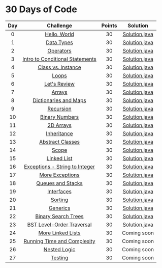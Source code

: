 # 30 Days of Code

| Day |                                                Challenge                                                | Points |                                                                                Solution                                                                                |
|:---:|:-------------------------------------------------------------------------------------------------------:|:------:|:----------------------------------------------------------------------------------------------------------------------------------------------------------------------:|
|  0  | [Hello, World](https://www.hackerrank.com/challenges/30-hello-world)                                    |   30   |            [Solution.java](https://github.com/uurkrtl/HackerRank_solutions/blob/master/30%20Days%20of%20Code/Day%2000%20-%20Hello%2C%20World/Solution.java)            |
|  1  | [Data Types](https://www.hackerrank.com/challenges/30-data-types)                                       |   30   |              [Solution.java](https://github.com/uurkrtl/HackerRank_solutions/blob/master/30%20Days%20of%20Code/Day%2001%20-%20Data%20Types/Solution.java)              |
|  2  | [Operators](https://www.hackerrank.com/challenges/30-operators)                                         |   30   |               [Solution.java](https://github.com/uurkrtl/HackerRank_solutions/blob/master/30%20Days%20of%20Code/Day%2002%20-%20Operators/Solution.java)                |
|  3  | [Intro to Conditional Statements](https://www.hackerrank.com/challenges/30-conditional-statements)      |   30   | [Solution.java](https://github.com/uurkrtl/HackerRank_solutions/blob/master/30%20Days%20of%20Code/Day%2003%20-%20Intro%20to%20Conditional%20Statements/Solution.java)  |
|  4  | [Class vs. Instance](https://www.hackerrank.com/challenges/30-class-vs-instance)                        |   30   |         [Solution.java](https://github.com/uurkrtl/HackerRank_solutions/blob/master/30%20Days%20of%20Code/Day%2004%20-%20Class%20vs.%20Instance/Solution.java)         |
|  5  | [Loops](https://www.hackerrank.com/challenges/30-loops)                                                 |   30   |                 [Solution.java](https://github.com/uurkrtl/HackerRank_solutions/blob/master/30%20Days%20of%20Code/Day%2005%20-%20Loops/Solution.java)                  |
|  6  | [Let's Review](https://www.hackerrank.com/challenges/30-review-loop)                                    |   30   |             [Solution.java](https://github.com/uurkrtl/HackerRank_solutions/blob/master/30%20Days%20of%20Code/Day%2006%20-%20Let's%20Review/Solution.java)             |
|  7  | [Arrays](https://www.hackerrank.com/challenges/30-arrays)                                               |   30   |                 [Solution.java](https://github.com/uurkrtl/HackerRank_solutions/blob/master/30%20Days%20of%20Code/Day%2007%20-%20Arrays/Solution.java)                 |
|  8  | [Dictionaries and Maps](https://www.hackerrank.com/challenges/30-dictionaries-and-maps)                 |   30   |       [Solution.java](https://github.com/uurkrtl/HackerRank_solutions/blob/master/30%20Days%20of%20Code/Day%2008%20-%20Dictionaries%20and%20Maps/Solution.java)        |
|  9  | [Recursion](https://www.hackerrank.com/challenges/30-recursion)                                         |   30   |             [Solution.java](https://github.com/uurkrtl/HackerRank_solutions/blob/master/30%20Days%20of%20Code/Day%2009%20-%20Recursion%203/Solution.java)              |
|  10 | [Binary Numbers](https://www.hackerrank.com/challenges/30-binary-numbers)                               |   30   |            [Solution.java](https://github.com/uurkrtl/HackerRank_solutions/blob/master/30%20Days%20of%20Code/Day%2010%20-%20Binary%20Numbers/Solution.java)            |
|  11 | [2D Arrays](https://www.hackerrank.com/challenges/30-2d-arrays)                                         |   30   |              [Solution.java](https://github.com/uurkrtl/HackerRank_solutions/blob/master/30%20Days%20of%20Code/Day%2011%20-%202D%20Arrays/Solution.java)               |
|  12 | [Inheritance](https://www.hackerrank.com/challenges/30-inheritance)                                     |   30   |              [Solution.java](https://github.com/uurkrtl/HackerRank_solutions/blob/master/30%20Days%20of%20Code/Day%2012%20-%20Inheritance/Solution.java)               |
|  13 | [Abstract Classes](https://www.hackerrank.com/challenges/30-abstract-classes)                           |   30   |           [Solution.java](https://github.com/uurkrtl/HackerRank_solutions/blob/master/30%20Days%20of%20Code/Day%2013%20-%20Abstract%20Classes/Solution.java)           |
|  14 | [Scope](https://www.hackerrank.com/challenges/30-scope)                                                 |   30   |                 [Solution.java](https://github.com/uurkrtl/HackerRank_solutions/blob/master/30%20Days%20of%20Code/Day%2014%20-%20Scope/Solution.java)                  |
|  15 | [Linked List](https://www.hackerrank.com/challenges/30-linked-list)                                     |   30   |             [Solution.java](https://github.com/uurkrtl/HackerRank_solutions/blob/master/30%20Days%20of%20Code/Day%2015%20-%20Linked%20List/Solution.java)              |
|  16 | [Exceptions - String to Integer](https://www.hackerrank.com/challenges/30-exceptions-string-to-integer) |   30   | [Solution.java](https://github.com/uurkrtl/HackerRank_solutions/blob/master/30%20Days%20of%20Code/Day%2016%20-%20Exceptions%20-%20String%20to%20Integer/Solution.java) |
|  17 | [More Exceptions](https://www.hackerrank.com/challenges/30-more-exceptions)                             |   30   |           [Solution.java](https://github.com/uurkrtl/HackerRank_solutions/blob/master/30%20Days%20of%20Code/Day%2017%20-%20More%20Exceptions/Solution.java)            |
|  18 | [Queues and Stacks](https://www.hackerrank.com/challenges/30-queues-stacks)                             |   30   |         [Solution.java](https://github.com/uurkrtl/HackerRank_solutions/blob/master/30%20Days%20of%20Code/Day%2018%20-%20Queues%20and%20Stacks/Solution.java)          |
|  19 | [Interfaces](https://www.hackerrank.com/challenges/30-interfaces)                                       |   30   |               [Solution.java](https://github.com/uurkrtl/HackerRank_solutions/blob/master/30%20Days%20of%20Code/Day%2019%20-%20Interfaces/Solution.java)               |
|  20 | [Sorting](https://www.hackerrank.com/challenges/30-sorting)                                             |   30   |                [Solution.java](https://github.com/uurkrtl/HackerRank_solutions/blob/master/30%20Days%20of%20Code/Day%2020%20-%20Sorting/Solution.java)                 |
|  21 | [Generics](https://www.hackerrank.com/challenges/30-generics)                                           |   30   |                [Solution.java](https://github.com/uurkrtl/HackerRank_solutions/blob/master/30%20Days%20of%20Code/Day%2021%20-%20Generics/Solution.java)                |
|  22 | [Binary Search Trees](https://www.hackerrank.com/challenges/30-binary-search-trees)                     |   30   |        [Solution.java](https://github.com/uurkrtl/HackerRank_solutions/blob/master/30%20Days%20of%20Code/Day%2022%20-%20Binary%20Search%20Trees/Solution.java)         |
|  23 | [BST Level-Order Traversal](https://www.hackerrank.com/challenges/30-binary-trees)                      |   30   |                                                                             [Solution.java](https://github.com/uurkrtl/HackerRank_solutions/blob/master/30%20Days%20of%20Code/Day%2023%20-%20BST%20Level-Order%20Traversa/Solution.java)                                                                              |
|  24 | [More Linked Lists](https://www.hackerrank.com/challenges/30-linked-list-deletion)                      |   30   |                                                                              Coming soon                                                                               |
|  25 | [Running Time and Complexity](https://www.hackerrank.com/challenges/30-running-time-and-complexity)     |   30   |                                                                              Coming soon                                                                               |
|  26 | [Nested Logic](https://www.hackerrank.com/challenges/30-nested-logic)                                   |   30   |                                                                              Coming soon                                                                               |
|  27 | [Testing](https://www.hackerrank.com/challenges/30-testing)                                             |   30   |                                                                              Coming soon                                                                               |
